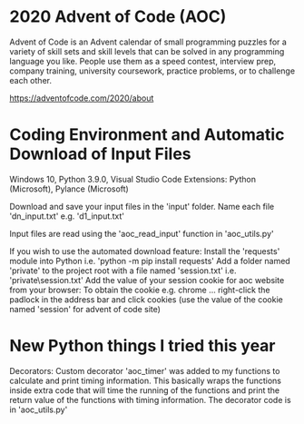 # 2020 Advent of Code (AOC)
Advent of Code is an Advent calendar of small programming puzzles for a variety of skill sets and skill levels that can be solved in any programming language you like. People use them as a speed contest, interview prep, company training, university coursework, practice problems, or to challenge each other.

https://adventofcode.com/2020/about

# Coding Environment and Automatic Download of Input Files
Windows 10,
Python 3.9.0,
Visual Studio Code
    Extensions:
        Python (Microsoft),
        Pylance (Microsoft)

Download and save your input files in the 'input' folder.
    Name each file 'dn_input.txt' e.g. 'd1_input.txt'

Input files are read using the 'aoc_read_input' function in 'aoc_utils.py'

If you wish to use the automated download feature:
    Install the 'requests' module into Python i.e. 'python -m pip install requests'
    Add a folder named 'private' to the project root with a file named 'session.txt' i.e. 'private\session.txt'
    Add the value of your session cookie for aoc website from your browser:
        To obtain the cookie e.g. chrome ... right-click the padlock in the address bar and click cookies (use the value of the cookie named 'session' for advent of code site)

# New Python things I tried this year
Decorators: Custom decorator 'aoc_timer' was added to my functions to calculate and print timing information. This basically wraps the functions inside extra code that will time the running of the functions and print the return value of the functions with timing information. The decorator code is in 'aoc_utils.py'



